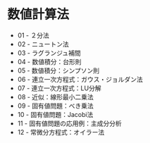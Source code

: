 # 数値計算法

- 01 - ２分法
- 02 - ニュートン法
- 03 - ラグランジュ補間
- 04 - 数値積分：台形則
- 05 - 数値積分：シンプソン則
- 06 - 連立一次方程式：ガウス・ジョルダン法
- 07 - 連立一次方程式：LU分解
- 08 - 近似：線形最小二乗法
- 09 - 固有値問題：べき乗法
- 10 - 固有値問題：Jacobi法
- 11 - 固有値問題の応用例：主成分分析
- 12 - 常微分方程式：オイラー法
